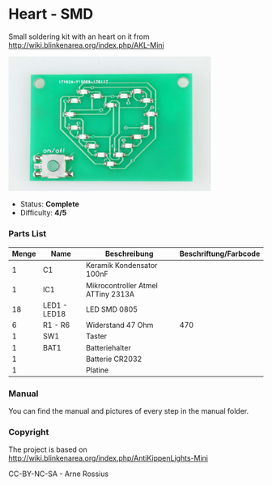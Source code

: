 # Heart - SMD
Small soldering kit with an heart on it from http://wiki.blinkenarea.org/index.php/AKL-Mini

<img src="manual/images/DSC04825.jpg" width=400px alt="Heart SMD">

- Status: **Complete**
- Difficulty: **4/5**

### Parts List

| Menge | Name         | Beschreibung                       | Beschriftung/Farbcode |
|-------|--------------|------------------------------------|-----------------------|
| 1     | C1           | Keramik Kondensator 100nF          |                       |
| 1     | IC1          | Mikrocontroller Atmel ATTiny 2313A |                       |
| 18    | LED1 - LED18 | LED SMD 0805                       |                       |
| 6     | R1 - R6      | Widerstand 47 Ohm                  | 470                   |
| 1     | SW1          | Taster                             |                       |
| 1     | BAT1         | Batteriehalter                     |                       |
| 1     |              | Batterie CR2032                    |                       |
| 1     |              | Platine                            |                       |

### Manual
You can find the manual and pictures of every step in the manual folder.

### Copyright
The project is based on http://wiki.blinkenarea.org/index.php/AntiKippenLights-Mini

CC-BY-NC-SA - Arne Rossius
